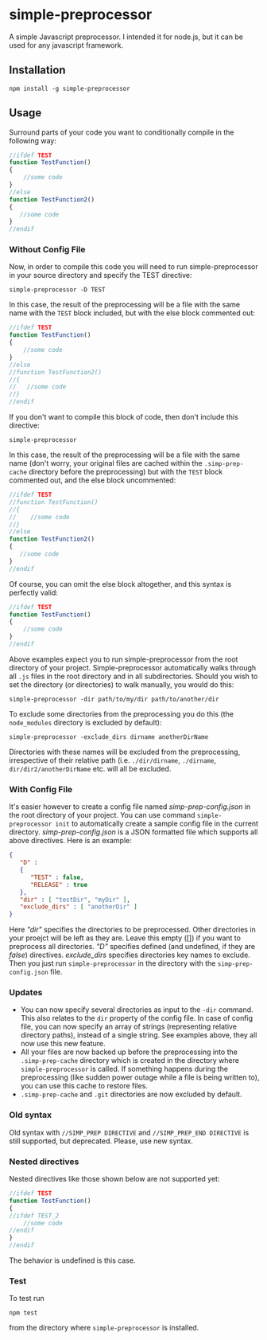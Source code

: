 # simple-preprocessor

A simple Javascript preprocessor. I intended it for node.js, but it can be used for any javascript framework.

## Installation

```
npm install -g simple-preprocessor
```

## Usage
Surround parts of your code you want to conditionally compile in the following way:
```javascript
//ifdef TEST 
function TestFunction() 
{ 
    //some code 
}
//else
function TestFunction2()
{
   //some code
}
//endif
```
### Without Config File
Now, in order to compile this code you will need to run simple-preprocessor in your source directory and specify the TEST directive:
```
simple-preprocessor -D TEST
```
In this case, the result of the preprocessing will be a file with the same name with the `TEST` block included, but with the else block commented out:
```javascript
//ifdef TEST 
function TestFunction() 
{ 
    //some code 
}
//else
//function TestFunction2()
//{
//   //some code
//}
//endif
```
If you don't want to compile this block of code, then don't include this directive:
```
simple-preprocessor
```
In this case, the result of the preprocessing will be a file with the same name (don't worry, your original files are cached within the `.simp-prep-cache` directory before the preprocessing) but with the `TEST` block commented out, and the else block uncommented:
```javascript
//ifdef TEST 
//function TestFunction() 
//{ 
//    //some code 
//}
//else
function TestFunction2()
{
   //some code
}
//endif
```
Of course, you can omit the else block altogether, and this syntax is perfectly valid:
```javascript
//ifdef TEST 
function TestFunction() 
{ 
    //some code 
}
//endif
```
Above examples expect you to run simple-preprocessor from the root directory of your project. Simple-preprocessor automatically walks through all `.js` files in the root directory and in all subdirectories. Should you wish to set the directory (or directories) to walk manually, you would do this:
```
simple-preprocessor -dir path/to/my/dir path/to/another/dir
```
To exclude some directories from the preprocessing you do this (the `node_modules` directory is excluded by default):
```
simple-preprocessor -exclude_dirs dirname anotherDirName
```
Directories with these names will be excluded from the preprocessing, irrespective of their relative path (i.e. `./dir/dirname`, `./dirname`, `dir/dir2/anotherDirName` etc. will all be excluded.
### With Config File
It's easier however to create a config file named *simp-prep-config.json* in the root directory of your project. You can use command `simple-preprocessor init` to automatically create a sample config file in the current directory. *simp-prep-config.json* is a JSON formatted file which supports all above directives. Here is an example:
```json
{
   "D" :
   {
      "TEST" : false,
      "RELEASE" : true
   },
   "dir" : [ "testDir", "myDir" ],
   "exclude_dirs" : [ "anotherDir" ]
}
```
Here *"dir"* specifies the directories to be preprocessed. Other directories in your proejct will be left as they are. Leave this empty ([]) if you want to preprocess all directories. *"D"* specifies defined  (and undefined, if they are *false*) directives. *exclude_dirs* specifies directories key names to exclude.
Then you just run `simple-preprocessor` in the directory with the `simp-prep-config.json` file.
### Updates
- You can now specify several directories as input to the `-dir` command. This also relates to the `dir` property of the config file. In case of config file, you can now specify an array of strings (representing relative directory paths), instead of a single string. See examples above, they all now use this new feature.
- All your files are now backed up before the preprocessing into the `.simp-prep-cache` directory which is created in the directory where `simple-preprocessor` is called. If something happens during the preprocessing (like sudden power outage while a file is being written to), you can use this cache to restore files.
- `.simp-prep-cache` and `.git` directories are now excluded by default.
### Old syntax
Old syntax with `//SIMP_PREP DIRECTIVE` and `//SIMP_PREP_END DIRECTIVE` is still supported, but deprecated. Please, use new syntax.
### Nested directives
Nested directives like those shown below are not supported yet:
```javascript
//ifdef TEST 
function TestFunction() 
{
//ifdef TEST_2
    //some code
//endif    
}
//endif
```
The behavior is undefined is this case.
### Test
To test run
```
npm test
```
from the directory where `simple-preprocessor` is installed.
